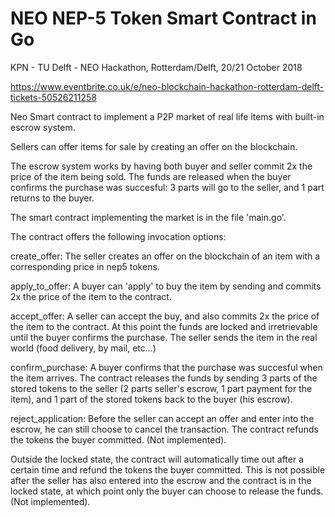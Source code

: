 # NEO NEP-5 Token Smart Contract in Go
KPN - TU Delft - NEO Hackathon, Rotterdam/Delft, 20/21 October 2018

https://www.eventbrite.co.uk/e/neo-blockchain-hackathon-rotterdam-delft-tickets-50526211258

Neo Smart contract to implement a P2P market of real life items with built-in escrow system. 

Sellers can offer items for sale by creating an offer on the blockchain. 

The escrow system works by having both buyer and seller commit 2x the price of the item being sold. The funds are released when the buyer confirms the purchase was succesful: 3 parts will go to the seller, and 1 part returns to the buyer.

The smart contract implementing the market is in the file 'main.go'.

The contract offers the following invocation options:

create_offer: The seller creates an offer on the blockchain of an item with a corresponding price in nep5 tokens. 

apply_to_offer: A buyer can 'apply' to buy the item by sending and commits 2x the price of the item to the contract. 

accept_offer: A seller can accept the buy, and also commits 2x the price of the item to the contract. At this point the funds are locked and irretrievable until the buyer confirms the purchase. The seller sends the item in the real world (food delivery, by mail, etc...)

confirm_purchase: A buyer confirms that the purchase was succesful when the item arrives. The contract releases the funds by sending 3 parts of the stored tokens to the seller (2 parts seller's escrow, 1 part payment for the item), and 1 part of the stored tokens back to the buyer (his escrow).  

reject_application: Before the seller can accept an offer and enter into the escrow, he can still choose to cancel the transaction. The contract refunds the tokens the buyer committed. (Not implemented).

Outside the locked state, the contract will automatically time out after a certain time and refund the tokens the buyer committed. This is not possible after the seller has also entered into the escrow and the contract is in the locked state, at which point only the buyer can choose to release the funds. (Not implemented). 


